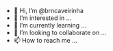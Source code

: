 - 👋 Hi, I’m @brncaveirinha
- 👀 I’m interested in ...
- 🌱 I’m currently learning ...
- 💞️ I’m looking to collaborate on ...
- 📫 How to reach me ...

<!---
brncaveirinha/brncaveirinha is a ✨ special ✨ repository because its `README.md` (this file) appears on your GitHub profile.
You can click the Preview link to take a look at your changes.
--->

